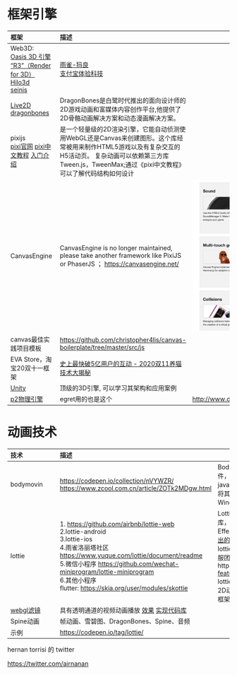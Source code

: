 # 框架引擎
|<span style="white-space:nowrap;">框架&emsp;&emsp;&emsp;&emsp;&emsp;</span>|描述||
|:----|:----|:----|
|Web3D: <br> [Oasis 3D 引擎](https://zhuanlan.zhihu.com/p/101667941) <br> [“R3”（Render for 3D）](https://zhuanlan.zhihu.com/p/101667941)<br>  [Hilo3d](https://github.com/hiloteam/Hilo3d) <br> [seinjs](https://seinjs.com/cn/team)|[雨雀-犸良](https://www.yuque.com/emotion/help/news)  <br> [支付宝体验科技](https://www.yuque.com/antfe/blog/fu6hnr) ||
|[Live2D](https://www.baidu.com/link?url=9fdcgDC3B9DfAAGtkOUuJOR_uL-goun697BkSy8UfwvNB8ihoiTi6xRydCa9ugLS&wd=&eqid=b5d59b73000004d9000000025ff686d7) <br> [dragonbones](https://dragonbones.github.io/cn/index.html) |DragonBones是白鹭时代推出的面向设计师的2D游戏动画和富媒体内容创作平台,他提供了2D骨骼动画解决方案和动态漫画解决方案。||
|pixijs <br> [pixi官网](https://www.pixijs.com/) [pixi中文教程](https://github.com/Zainking/LearningPixi#tileset) [入门介绍](https://juejin.cn/post/6844904020939636744)|是一个轻量级的2D渲染引擎，它能自动侦测使用WebGL还是Canvas来创建图形。这个库经常被用来制作HTML5游戏以及有复杂交互的H5活动页。 复杂动画可以依赖第三方库 Tween.js，TweenMax;通过《pixi中文教程》可以了解代码结构如何设计||
|CanvasEngine|CanvasEngine is no longer maintained, please take another framework like PixiJS or PhaserJS  ； https://canvasengine.net/|![](./images/Foxmail20201123025942.png) |
|canvas最佳实践项目模板|https://github.com/christopher4lis/canvas-boilerplate/tree/master/src/js||
|EVA Store，淘宝20双十一框架|[史上最快破5亿用户的互动 - 2020双11养猫技术大揭秘](https://blog.csdn.net/weixin_43970890/article/details/110224798)||
|[Unity](https://baike.baidu.com/item/Unity/10793)|顶级的3D引擎, 可以学习其架构和应用案例||
|[p2物理引擎](https://github.com/schteppe/p2.js)|egret用的也是这个|http://www.dwenzhao.cn/profession/netbuild/egretp2.html|


# 动画技术
|<span style="white-space:nowrap;">技术&emsp;&emsp;&emsp;&emsp;&emsp;</span>|描述||
|:----|:----|:----|
|bodymovin|https://codepen.io/collection/nVYWZR/ <br> https://www.zcool.com.cn/article/ZOTk2MDgw.html | Bodymovin是由Hernan Torrisi创建的After Effects插件，它将After Effects文件导出为json并包含一个javascript网络播放器。我们建立在他的伟大工作之上，将其用途扩展到Android，iOS，React Native和Windows。 |
|lottie|1. https://github.com/airbnb/lottie-web <br> 2.lottie-android <br> 3.lottie-ios <br> 4.雨雀洛丽塔社区 https://www.yuque.com/lottie/document/readme <br> 5.微信小程序 https://github.com/wechat-miniprogram/lottie-miniprogram <br> 6.其他小程序 <br> flutter: https://skia.org/user/modules/skottie |Lottie是一个用于Android，iOS，Web和Windows的库，用于解析使用Bodymovin导出为json的Adobe After Effects动画，并在移动设备和网络上呈现它们！ [支持导出的 AE 属性](https://www.yuque.com/lottie/document/supported-features) <br> lottie-web的中文文档并不多，入门学习可以参考蚂蚁金服团队的这个文档https://www.yuque.com/lottie/document/supported-features  <br> lottie-web主要实现AE设计产出在页面上的展示，作为2D动画开发框架缺少太多API和框架结构，可以作为2D框架的扩展|
|[webgl滤镜](https://juejin.cn/post/6885673542642302984)|具有透明通道的视频动画播放 [效果](http://y.qq.com/m/act/demo_anew/index.html) [实现代码库](https://github.com/ZhuangWeiMian/javascript_note/tree/master/webgl%E5%AD%A6%E4%B9%A0/%E9%80%8F%E6%98%8E%E8%A7%86%E9%A2%91)||
|Spine动画|帧动画、雪碧图、DragonBones、Spine、音频||
|示例|https://codepen.io/tag/lottie/ ||
hernan torrisi 的 twitter

https://twitter.com/airnanan

